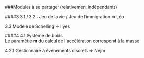 ###Modules à se partager
(relativement indépendants)

####3
3.1 / 3.2 :
Jeu de la vie / Jeu de l'immigration
=> Léo

3.3
Modèle de Schelling
=> Ilyes

####4
4.1
Système de boids<br>
Le paramètre **m** du calcul de l'accélération correspond à la masse

4.2.1
Gestionnaire à événements discrets
=> Nejm
